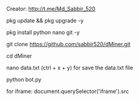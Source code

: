 Creator: http://t.me/Md_Sabbir_520

pkg update && pkg upgrade -y

pkg install python nano git -y

git clone https://github.com/sabbir520/dMiner.git

cd dMiner

nano data.txt (ctrl + x + y) for save the data.txt file

python bot.py



for iframe: document.querySelector('iframe').src
